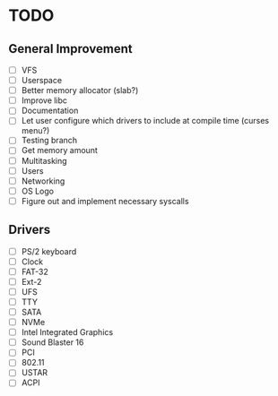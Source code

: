 # TODO

## General Improvement

- [ ] VFS
- [ ] Userspace
- [ ] Better memory allocator (slab?)
- [ ] Improve libc
- [ ] Documentation
- [ ] Let user configure which drivers to include at compile time (curses menu?)
- [ ] Testing branch
- [ ] Get memory amount
- [ ] Multitasking
- [ ] Users
- [ ] Networking
- [ ] OS Logo
- [ ] Figure out and implement necessary syscalls

## Drivers

- [ ] PS/2 keyboard
- [ ] Clock
- [ ] FAT-32
- [ ] Ext-2
- [ ] UFS
- [ ] TTY
- [ ] SATA
- [ ] NVMe
- [ ] Intel Integrated Graphics
- [ ] Sound Blaster 16
- [ ] PCI
- [ ] 802.11
- [ ] USTAR
- [ ] ACPI
